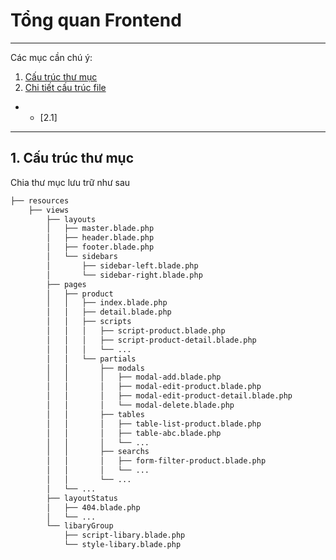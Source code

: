 # Tổng quan Frontend

*******
Các mục cần chú ý:  
 1. [Cấu trúc thư mục](#folder_structure)
 2. [Chi tiết cấu trúc file](#file_structure_detail)
  - - [2.1]

*******

<div id='folder_structure'/>

## 1. Cấu trúc thư mục

Chia thư mục lưu trữ như sau

```bash
├── resources
    ├── views
        ├── layouts
        │   ├── master.blade.php
        │   ├── header.blade.php
        │   ├── footer.blade.php
        │   └── sidebars
        │       ├── sidebar-left.blade.php
        │       └── sidebar-right.blade.php
        ├── pages
        │   ├── product
        │   │   ├── index.blade.php
        │   │   ├── detail.blade.php
        │   │   ├── scripts
        │   │   │   ├── script-product.blade.php
        │   │   │   ├── script-product-detail.blade.php
        │   │   │   └── ...
        │   │   └── partials
        │   │       ├── modals
        │   │       │   ├── modal-add.blade.php
        │   │       │   ├── modal-edit-product.blade.php
        │   │       │   ├── modal-edit-product-detail.blade.php
        │   │       │   └── modal-delete.blade.php
        │   │       ├── tables
        │   │       │   ├── table-list-product.blade.php
        │   │       │   ├── table-abc.blade.php
        │   │       │   └── ...
        │   │       ├── searchs
        │   │       │   ├── form-filter-product.blade.php     
        │   │       │   └── ...          
        │   │       └── ...
        │   └── ...
        ├── layoutStatus
        │   ├── 404.blade.php
        │   └── ...
        └── libaryGroup
            ├── script-libary.blade.php
            └── style-libary.blade.php     
```
